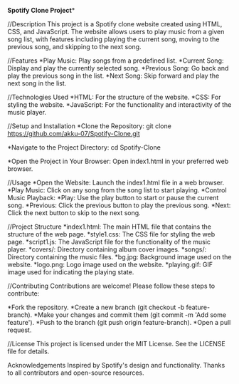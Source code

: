 **Spotify Clone Project***

//Description
This project is a Spotify clone website created using HTML, CSS, and JavaScript. The website allows users to play music from a given song list, with features including playing the current song, moving to the previous song, and skipping to the next song.

//Features
*Play Music: Play songs from a predefined list.
*Current Song: Display and play the currently selected song.
*Previous Song: Go back and play the previous song in the list.
*Next Song: Skip forward and play the next song in the list.

//Technologies Used
*HTML: For the structure of the website.
*CSS: For styling the website.
*JavaScript: For the functionality and interactivity of the music player.


//Setup and Installation
*Clone the Repository:
git clone https://github.com/akku-07/Spotify-Clone.git

*Navigate to the Project Directory:
cd Spotify-Clone

*Open the Project in Your Browser:
Open index1.html in your preferred web browser.

//Usage
*Open the Website: Launch the index1.html file in a web browser.
*Play Music: Click on any song from the song list to start playing.
*Control Music Playback:
*Play: Use the play button to start or pause the current song.
*Previous: Click the previous button to play the previous song.
*Next: Click the next button to skip to the next song.

//Project Structure
*index1.html: The main HTML file that contains the structure of the web page.
*style1.css: The CSS file for styling the web page.
*script1.js: The JavaScript file for the functionality of the music player.
*covers/: Directory containing album cover images.
*songs/: Directory containing the music files.
*bg.jpg: Background image used on the website.
*logo.png: Logo image used on the website.
*playing.gif: GIF image used for indicating the playing state.

//Contributing
Contributions are welcome! Please follow these steps to contribute:

*Fork the repository.
*Create a new branch (git checkout -b feature-branch).
*Make your changes and commit them (git commit -m 'Add some feature').
*Push to the branch (git push origin feature-branch).
*Open a pull request.


//License
This project is licensed under the MIT License. See the LICENSE file for details.

Acknowledgements
Inspired by Spotify's design and functionality.
Thanks to all contributors and open-source resources.

